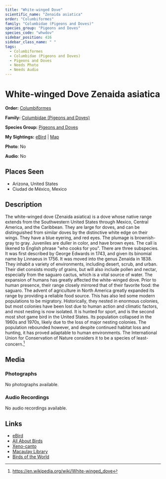 ```yaml
---
title: "White-winged Dove"
scientific_name: "Zenaida asiatica"
order: "Columbiformes"
family: "Columbidae (Pigeons and Doves)"
species_group: "Pigeons and Doves"
species_code: "whwdov"
sidebar_position: 416
sidebar_class_name: " "
tags: 
  - Columbiformes
  - Columbidae (Pigeons and Doves)
  - Pigeons and Doves
  - Needs Photo
  - Needs Audio
---
```


# White-winged Dove <span className='sci_name'>Zenaida asiatica</span>

**Order:** [Columbiformes](/tags/columbiformes)

**Family:** [Columbidae (Pigeons and Doves)](/tags/columbidae-pigeons-and-doves)

**Species Group:** [Pigeons and Doves](/tags/pigeons-and-doves)

**My Sightings:** [eBird](https://ebird.org/lifelist?r=world&time=life&spp=whwdov) | [Map](/map?species_code=whwdov)

**Photo**: No 

**Audio**: No

## Places Seen

* Arizona, United States
* Ciudad de México, Mexico

## Description
The white-winged dove (Zenaida asiatica) is a dove whose native range extends from the Southwestern United States through Mexico, Central America, and the Caribbean. They are large for doves, and can be distinguished from similar doves by the distinctive white edge on their wings. They have a blue eyering, and red eyes. The plumage is brownish-gray to gray. Juveniles are duller in color, and have brown eyes. The call is likened to English phrase "who cooks for you". There are three subspecies. It was first described by George Edwards in 1743, and given its binomial name by Linnaeus in 1756. It was moved into the genus Zenaida in 1838.
They inhabit a variety of environments, including desert, scrub, and urban. Their diet consists mostly of grains, but will also include pollen and nectar, especially from the saguaro cactus, which is a vital source of water.
The expansion of humans has greatly affected the white-winged dove. Prior to human presence, their range closely mirrored that of their favorite food: the saguaro. The advent of agriculture in North America greatly expanded its range by providing a reliable food source. This has also led some modern populations to be migratory. Historically, they nested in enormous colonies, but most colonies have been lost due to human action and climatic factors, and most nesting is now isolated. It is hunted for sport, and is the second most shot game bird in the United States. Its population collapsed in the 1960s and 1970s, likely due to the loss of major nesting colonies. The population rebounded however, and despite continued habitat loss and hunting, it has proved adaptable to human environments. The International Union for Conservation of Nature considers it to be a species of least-concern.[^1]

[^1]: https://en.wikipedia.org/wiki/White-winged_dove

## Media
### Photographs
No photographs available.

### Audio Recordings
No audio recordings available.

## Links
* [eBird](https://ebird.org/species/whwdov) 
* [All About Birds](https://www.allaboutbirds.org/guide/whwdov) 
* [Xeno-canto](https://www.xeno-canto.org/species/zenaida-asiatica) 
* [Macaulay Library](https://search.macaulaylibrary.org/catalog?taxonCode=whwdov&sort=rating_rank_desc)
* [Birds of the World](https://birdsoftheworld.org/bow/species/whwdov)
